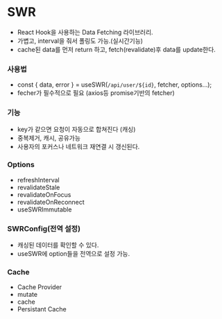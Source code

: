 # SWR

-   React Hook을 사용하는 Data Fetching 라이브러리.
-   가볍고, interval을 줘서 폴링도 가능.(실시간기능)
-   cache된 data를 먼저 return 하고, fetch(revalidate)후 data를 update한다.

### 사용법

-   const { data, error } = useSWR(`/api/user/${id}`, fetcher, options...);
-   fecher가 필수적으로 필요 (axios등 promise기반의 fetcher)

### 기능

-   key가 같으면 요청이 자동으로 합쳐진다 (캐싱)
-   중복제거, 캐시, 공유가능
-   사용자의 포커스나 네트워크 재연결 시 갱신된다.

### Options

-   refreshInterval
-   revalidateStale
-   revalidateOnFocus
-   revalidateOnReconnect
-   useSWRImmutable

### SWRConfig(전역 설정)

-   캐싱된 데이터를 확인할 수 있다.
-   useSWR에 option들을 전역으로 설정 가능.

### Cache

-   Cache Provider
-   mutate
-   cache
-   Persistant Cache

